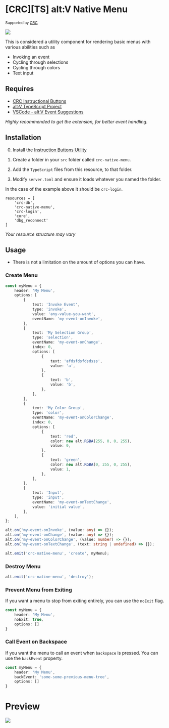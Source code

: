 # [CRC][TS] alt:V Native Menu

<sup>Supported by <a href="https://github.com/orgs/altv-crc/">CRC</a></sup>

![](https://i.imgur.com/guESOaO.png)

This is considered a utility component for rendering basic menus with various abilities such as

* Invoking an event
* Cycling through selections
* Cycling through colors
* Text input

## Requires

- [CRC Instructional Buttons](https://github.com/altv-crc/crc-instructional-buttons)
- [alt:V TypeScript Project](https://github.com/Stuyk/altv-typescript)
- [VSCode - alt:V Event Suggestions](https://marketplace.visualstudio.com/items?itemName=stuyk.altv-event-suggestions)

_Highly recommended to get the extension, for better event handling._

## Installation

0. Install the [Instruction Buttons Utility](https://github.com/altv-crc/crc-instructional-buttons)

1. Create a folder in your `src` folder called `crc-native-menu`.

2. Add the `TypeScript` files from this resource, to that folder.

3. Modify `server.toml` and ensure it loads whatever you named the folder.

In the case of the example above it should be `crc-login`.

```
resources = [ 
    'crc-db',
    'crc-native-menu',
    'crc-login',
    'core',
    'dbg_reconnect'
]
```

_Your resource structure may vary_

## Usage

* There is not a limitation on the amount of options you can have.

### Create Menu

```ts
const myMenu = {
    header: 'My Menu',
    options: [
        {
            text: 'Invoke Event',
            type: 'invoke',
            value: 'any-value-you-want',
            eventName: 'my-event-onInvoke',
        },
        {
            text: 'My Selection Group',
            type: 'selection',
            eventName: 'my-event-onChange',
            index: 0,
            options: [
                {
                    text: 'afdsfdsfdsdsss',
                    value: 'a',
                },
                {
                    text: 'b',
                    value: 'b',
                },
            ],
        },
        {
            text: 'My Color Group',
            type: 'color',
            eventName: 'my-event-onColorChange',
            index: 0,
            options: [
                {
                    text: 'red',
                    color: new alt.RGBA(255, 0, 0, 255),
                    value: 0,
                },
                {
                    text: 'green',
                    color: new alt.RGBA(0, 255, 0, 255),
                    value: 1,
                },
            ],
        },
        {
            text: 'Input',
            type: 'input',
            eventName: 'my-event-onTextChange',
            value: 'initial value',
        },
    ],
};

alt.on('my-event-onInvoke', (value: any) => {});
alt.on('my-event-onChange', (value: any) => {});
alt.on('my-event-onColorChange', (value: number) => {});
alt.on('my-event-onTextChange', (text: string | undefined) => {});

alt.emit('crc-native-menu', 'create', myMenu);
```

### Destroy Menu

```ts
alt.emit('crc-native-menu', 'destroy');
```

### Prevent Menu from Exiting

If you want a menu to stop from exiting entirely, you can use the `noExit` flag.

```ts
const myMenu = {
    header: 'My Menu',
    noExit: true,
    options: []
}
```

### Call Event on Backspace

If you want the menu to call an event when `backspace` is pressed. You can use the `backEvent` property.

```ts
const myMenu = {
    header: 'My Menu',
    backEvent: 'some-some-previous-menu-tree',
    options: []
}
```


# Preview

![](https://i.imgur.com/EQ30tXS.png)